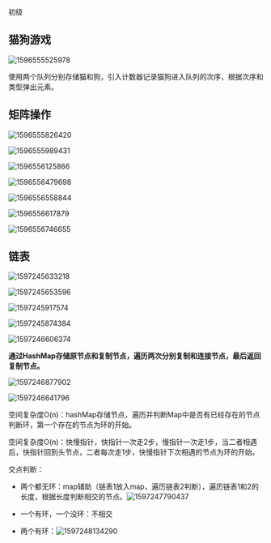 初级

## 猫狗游戏

![1596555525978](assets/1596555525978.png)

使用两个队列分别存储猫和狗，引入计数器记录猫狗进入队列的次序，根据次序和类型弹出元素。

## 矩阵操作

![1596555826420](assets/1596555826420.png)

![1596555989431](assets/1596555989431.png)

![1596556125866](assets/1596556125866.png)

![1596556479698](assets/1596556479698.png)

![1596556558844](assets/1596556558844.png)

![1596556617879](assets/1596556617879.png)

![1596556746655](assets/1596556746655.png)

## 链表

![1597245633218](assets/1597245633218.png)

![1597245653596](assets/1597245653596.png)

![1597245917574](assets/1597245917574.png)

![1597245874384](assets/1597245874384.png)

![1597246606374](assets/1597246606374.png)

**通过HashMap存储原节点和复制节点，遍历两次分别复制和连接节点，最后返回复制节点。**

![1597246877902](assets/1597246877902.png)

![1597246641796](assets/1597246641796.png)

空间复杂度O(n)：hashMap存储节点，遍历并判断Map中是否有已经存在的节点判断环，第一个存在的节点为环的开始。

空间复杂度O(n)：快慢指针，快指针一次走2步，慢指针一次走1步，当二者相遇后，快指针回到头节点，二者每次走1步，快慢指针下次相遇的节点为环的开始。

交点判断：

- 两个都无环：map辅助（链表1放入map，遍历链表2判断），遍历链表1和2的长度，根据长度判断相交的节点。![1597247790437](assets/1597247790437.png)

- 一个有环，一个没环：不相交
- 两个有环：![1597248134290](assets/1597248134290.png)

